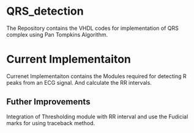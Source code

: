 # QRS_detection
The Repository contains the VHDL codes for implementation of QRS complex using Pan Tompkins Algorithm.
# Current Implementaiton
Currenet Implementaiton contains the Modules required for detecting R peaks from an ECG signal. And calculate the RR intervals.
## Futher Improvements
Integration of Thresholding module with RR interval and use the Fudicial marks for using traceback method.
